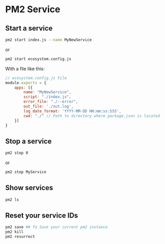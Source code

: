 # PM2 Service

## Start a service

```bash
pm2 start index.js --name MyNewService
```

or

```bash
pm2 start ecosystem.config.js
```

With a file like this:

```js
// ecosystem.config.js File
module.exports = {
    apps: [{
        name: "MyNewService",
        script: "./index.js",
        error_file: "./--error",
        out_file: './out.log',
        log_date_format: 'YYYY-MM-DD HH:mm:ss:SSS',
        cwd: "./" // Path to directory where package.json is located
    }]
}

```

## Stop a service

```bash
pm2 stop 0
```

or 

```bash
pm2 stop MyService
```

## Show services

```bash
pm2 ls
```

## Reset your service IDs

```bash
pm2 save ## To Save your current pm2 instance
pm2 kill
pm2 resurrect
```